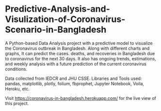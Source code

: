 # Predictive-Analysis-and-Visulization-of-Coronavirus-Scenario-in-Bangladesh
A Python-based Data Analysis project with a predictive model to visualize the Coronavirus outbreak in Bangladesh. Along with different charts and graphs, It can predict the cases. deaths, and recoveries in Bangladesh due to coronavirus for the next 30 days. It also has ongoing trends, estimations, and weekly analysis with a future prediction of the current coronavirus conditions. 

Data collected from IEDCR and JHU CSSE.
Libraries and Tools used: pandas, matplotlib, plotly, folium, fbprophet, Jupyter Notebook, Voila, Heroku, etc.

Visit https://coronavirus-in-bangladesh.herokuapp.com/ for the live view of this project.
